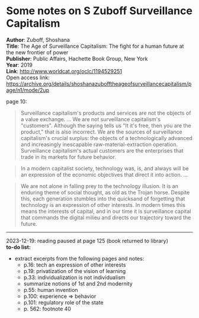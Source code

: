 # Some notes on S Zuboff Surveillance Capitalism

**Author**: Zuboff, Shoshana    
**Title**: The Age of Surveillance Capitalism: The fight for a human future at the new frontier of power  
**Publisher**: Public Affairs, Hachette Book Group, New York  
**Year**: 2019  
**Link**: <http://www.worldcat.org/oclc/1194529251>  
Open access link: <https://archive.org/details/shoshanazubofftheageofsurveillancecapitalism/page/n1/mode/2up>  

page 10:

> Surveillance capitalism's products and services are not the objects of a value exchange. ... We are not surveillance capitalism's "customers". Although the saying tells us "It it's free, then you are the product," that is also incorrect. We are the sources of surveillance capitalism's crucial surplus: the objects of a technologically advanced and increasingly inescapable raw-material-extraction operation. Surveillance capitalism's actual customers are the enterprises that trade in its markets for future behavior.  

> In a modern capitalist society, technology was, is, and always will be an expression of the economic objectives that direct it into action. ...  

> We are not alone in falling prey to the technology illusion. It is an enduring theme of social thought, as old as the Trojan horse. Despite this, each generation stumbles into the quicksand of forgetting that technology is an expression of other interests. In modern times this means the interests of capital, and in our time it is surveillance capital that commands the digital milieu and directs our trajectory toward the future.  

-----
2023-12-19: reading paused at page 125 (book returned to library)  
**to-do list:**  
- extract excerpts from the following pages and notes:  
	- p.16: tech an expression of other interests  
	- p.19: privatization of the vision of learning  
	- p.33: individualization is not individualism  
	- summarize notions of 1st and 2nd modernity  
	- p.55: human invention  
	- p.100: experience => behavior  
	- p.101: regulatory role of the state  
	- p. 562: footnote 40
